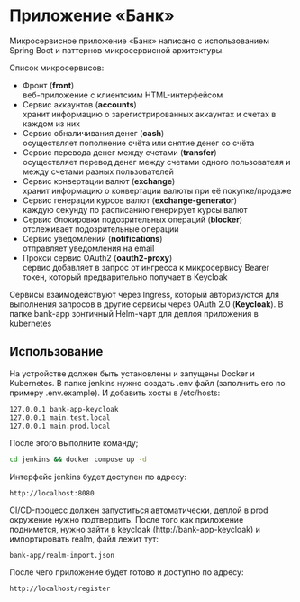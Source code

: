 # Приложение «Банк»

Микросервисное приложение «Банк» написано с использованием Spring Boot и паттернов микросервисной архитектуры.

Список микросервисов:

- Фронт (**front**)   
  веб-приложение с клиентским HTML-интерфейсом
- Сервис аккаунтов (**accounts**)   
  хранит информацию о зарегистрированных аккаунтах и счетах в каждом из них
- Сервис обналичивания денег (**cash**)    
  осуществляет пополнение счёта или снятие денег со счёта
- Сервис перевода денег между счетами (**transfer**)   
  осуществляет перевод денег между счетами одного пользователя и между счетами разных пользователей
- Сервис конвертации валют (**exchange**)   
  хранит информацию о конвертации валюты при её покупке/продаже
- Сервис генерации курсов валют (**exchange-generator**)    
  каждую секунду по расписанию генерирует курсы валют
- Сервис блокировки подозрительных операций (**blocker**)    
  отслеживает подозрительные операции
- Сервис уведомлений (**notifications**)   
  отправляет уведомления на email
- Прокси сервис OAuth2  (**oauth2-proxy**)   
  сервис добавляет в запрос от ингресса к микросервису Bearer токен, который предварительно получает в Keycloak

Сервисы взаимодействуют через Ingress, который авторизуются для выполнения запросов в другие сервисы через OAuth 2.0
(**Keycloak**). В папке bank-app зонтичный Helm-чарт для деплоя приложения в kubernetes

## Использование

На устройстве должен быть установлены и запущены Docker и Kubernetes. В папке jenkins нужно создать .env файл
(заполнить его по примеру .env.example). И добавить хосты в /etc/hosts:

```bash
127.0.0.1 bank-app-keycloak
127.0.0.1 main.test.local
127.0.0.1 main.prod.local
```

После этого выполните команду;

```sh
cd jenkins && docker compose up -d
```

Интерфейс jenkins будет доступен по адресу:

```
http://localhost:8080
```

CI/CD-процесс должен запуститься автоматически, деплой в prod окружение нужно подтвердить.
После того как приложение поднимется, нужно зайти в keycloak (http://bank-app-keycloak) и импортировать realm, файл лежит тут:

```
bank-app/realm-import.json
```

После чего приложение будет готово и доступно по адресу:

```
http://localhost/register
```